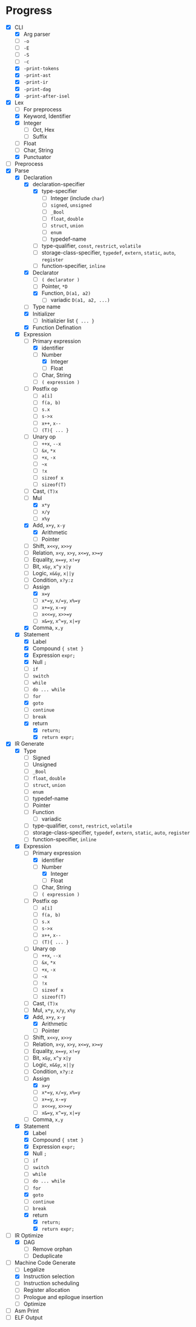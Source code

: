 Progress
========

- [x] CLI
  - [x] Arg parser
  - [ ] `-o`
  - [ ] `-E`
  - [ ] `-S`
  - [ ] `-c`
  - [x] `-print-tokens`
  - [x] `-print-ast`
  - [x] `-print-ir`
  - [x] `-print-dag`
  - [x] `-print-after-isel`
- [x] Lex
  - [ ] For preprocess
  - [x] Keyword, Identifier
  - [x] Integer
    - [ ] Oct, Hex
    - [ ] Suffix
  - [ ] Float
  - [ ] Char, String
  - [x] Punctuator
- [ ] Preprocess
- [x] Parse
  - [x] Declaration
    - [x] declaration-specifier
      - [x] type-specifier
        - [ ] Integer (include `char`)
        - [ ] `signed`, `unsigned`
        - [ ] `_Bool`
        - [ ] `float`, `double`
        - [ ] `struct`, `union`
        - [ ] `enum`
        - [ ] typedef-name
      - [ ] type-qualifier, `const`, `restrict`, `volatile`
      - [ ] storage-class-specifier, `typedef`, `extern`, `static`, `auto`, `register`
      - [ ] function-specifier, `inline`
    - [x] Declarator
      - [ ] `( declarator )`
      - [ ] Pointer, `*D`
      - [x] Function, `D(a1, a2)`
        - [ ] variadic `D(a1, a2, ...)`
    - [ ] Type name
    - [x] Initializer
      - [ ] Initializier list `{ ... }`
    - [x] Function Defination
  - [x] Expression
    - [ ] Primary expression
      - [x] identifier
      - [ ] Number
        - [x] Integer
        - [ ] Float
      - [ ] Char, String
      - [ ] `( expression )`
    - [ ] Postfix op
      - [ ] `a[i]`
      - [ ] `f(a, b)`
      - [ ] `s.x`
      - [ ] `s->x`
      - [ ] `x++`, `x--`
      - [ ] `(T){ ... }`
    - [ ] Unary op
      - [ ] `++x`, `--x`
      - [ ] `&x`, `*x`
      - [ ] `+x`, `-x`
      - [ ] `~x`
      - [ ] `!x`
      - [ ] `sizeof x`
      - [ ] `sizeof(T)`
    - [ ] Cast, `(T)x`
    - [ ] Mul
      - [x] `x*y`
      - [ ] `x/y`
      - [ ] `x%y`
    - [x] Add, `x+y`, `x-y`
      - [x] Arithmetic
      - [ ] Pointer
    - [ ] Shift, `x<<y`, `x>>y`
    - [ ] Relation, `x<y`, `x>y`, `x<=y`, `x>=y`
    - [ ] Equality, `x==y`, `x!=y`
    - [ ] Bit, `x&y`, `x^y` `x|y`
    - [ ] Logic, `x&&y`, `x||y`
    - [ ] Condition, `x?y:z`
    - [ ] Assign
      - [x] `x=y`
      - [ ] `x*=y`, `x/=y`, `x%=y`
      - [ ] `x+=y`, `x-=y`
      - [ ] `x<<=y`, `x>>=y`
      - [ ] `x&=y`, `x^=y`, `x|=y`
    - [x] Comma, `x,y`
  - [x] Statement
    - [x] Label
    - [x] Compound `{ stmt }`
    - [x] Expression `expr;`
    - [x] Null `;`
    - [ ] `if`
    - [ ] `switch`
    - [ ] `while`
    - [ ] `do ... while`
    - [ ] `for`
    - [x] `goto`
    - [ ] `continue`
    - [ ] `break`
    - [x] return
      - [x] `return;`
      - [x] `return expr;`
- [x] IR Generate
  - [x] Type
    - [ ] Signed
    - [ ] Unsigned
    - [ ] `_Bool`
    - [ ] `float`, `double`
    - [ ] `struct`, `union`
    - [ ] `enum`
    - [ ] typedef-name
    - [ ] Pointer
    - [ ] Function
      - [ ] variadic
    - [ ] type-qualifier, `const`, `restrict`, `volatile`
    - [ ] storage-class-specifier, `typedef`, `extern`, `static`, `auto`, `register`
    - [ ] function-specifier, `inline`
  - [x] Expression
    - [ ] Primary expression
      - [x] identifier
      - [ ] Number
        - [x] Integer
        - [ ] Float
      - [ ] Char, String
      - [ ] `( expression )`
    - [ ] Postfix op
      - [ ] `a[i]`
      - [ ] `f(a, b)`
      - [ ] `s.x`
      - [ ] `s->x`
      - [ ] `x++`, `x--`
      - [ ] `(T){ ... }`
    - [ ] Unary op
      - [ ] `++x`, `--x`
      - [ ] `&x`, `*x`
      - [ ] `+x`, `-x`
      - [ ] `~x`
      - [ ] `!x`
      - [ ] `sizeof x`
      - [ ] `sizeof(T)`
    - [ ] Cast, `(T)x`
    - [ ] Mul, `x*y`, `x/y`, `x%y`
    - [x] Add, `x+y`, `x-y`
      - [x] Arithmetic
      - [ ] Pointer
    - [ ] Shift, `x<<y`, `x>>y`
    - [ ] Relation, `x<y`, `x>y`, `x<=y`, `x>=y`
    - [ ] Equality, `x==y`, `x!=y`
    - [ ] Bit, `x&y`, `x^y` `x|y`
    - [ ] Logic, `x&&y`, `x||y`
    - [ ] Condition, `x?y:z`
    - [ ] Assign
      - [x] `x=y`
      - [ ] `x*=y`, `x/=y`, `x%=y`
      - [ ] `x+=y`, `x-=y`
      - [ ] `x<<=y`, `x>>=y`
      - [ ] `x&=y`, `x^=y`, `x|=y`
    - [ ] Comma, `x,y`
  - [x] Statement
    - [x] Label
    - [x] Compound `{ stmt }`
    - [x] Expression `expr;`
    - [x] Null `;`
    - [ ] `if`
    - [ ] `switch`
    - [ ] `while`
    - [ ] `do ... while`
    - [ ] `for`
    - [x] `goto`
    - [ ] `continue`
    - [ ] `break`
    - [x] return
      - [x] `return;`
      - [x] `return expr;`
- [ ] IR Optimize
  - [x] DAG
    - [ ] Remove orphan
    - [ ] Deduplicate
- [ ] Machine Code Generate
  - [ ] Legalize
  - [x] Instruction selection
  - [ ] Instruction scheduling
  - [ ] Register allocation
  - [ ] Prologue and epilogue insertion
  - [ ] Optimize
- [ ] Asm Print
- [ ] ELF Output
